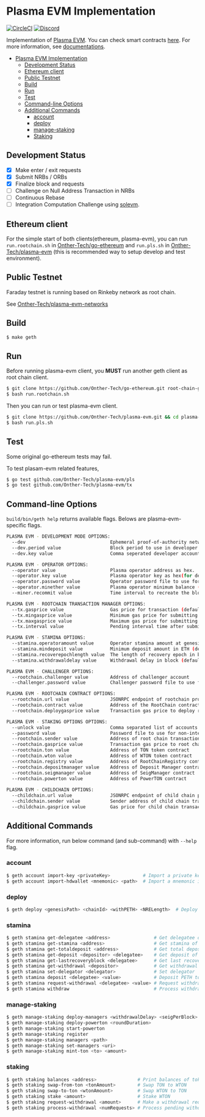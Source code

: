 # Plasma EVM Implementation
[![CircleCI](https://circleci.com/gh/Onther-Tech/plasma-evm.svg?style=shield)](https://app.circleci.com/pipelines/github/Onther-Tech/plasma-evm) [![Discord](https://img.shields.io/badge/discord-join%20chat-blue.svg)](https://discord.gg/8wSpJKz)

Implementation of [Plasma EVM](https://tokamak.network). You can check smart contracts [here](https://github.com/Onther-Tech/plasma-evm-contracts). For more information, see [documentations](http://docs.tokamak.network/).

- [Plasma EVM Implementation](#plasma-evm-implementation)
  - [Development Status](#development-status)
  - [Ethereum client](#ethereum-client)
  - [Public Testnet](#public-testnet)
  - [Build](#build)
  - [Run](#run)
  - [Test](#test)
  - [Command-line Options](#command-line-options)
  - [Additional Commands](#additional-commands)
    - [account](#account)
    - [deploy](#deploy)
    - [manage-staking](#manage-staking)
    - [Staking](#staking)

## Development Status
- [x] Make enter / exit requests
- [x] Submit NRBs / ORBs
- [x] Finalize block and requests
- [ ] Challenge on Null Address Transaction in NRBs
- [ ] Continuous Rebase
- [ ] Integration Computation Challenge using [solevm](https://github.com/Onther-Tech/solEVM).

## Ethereum client

For the simple start of both clients(ethereum, plasma-evm), you can run `run.rootchain.sh` in [Onther-Tech/go-ethereum](https://github.com/Onther-Tech/go-ethereum) and `run.pls.sh` in [Onther-Tech/plasma-evm](https://github.com/Onther-Tech/plasma-evm) (this is recommended way to setup develop and test environment).

## Public Testnet

Faraday testnet is running based on Rinkeby network as root chain.

See [Onther-Tech/plasma-evm-networks](https://github.com/Onther-Tech/plasma-evm-networks)

## Build

```bash
$ make geth
```

## Run

Before running plasma-evm client, you **MUST** run another geth client as root chain client.

```bash
$ git clone https://github.com/Onther-Tech/go-ethereum.git root-chain-geth && cd root-chain-geth
$ bash run.rootchain.sh
```

Then you can run  or test plasma-evm client.

```bash
$ git clone https://github.com/Onther-Tech/plasma-evm.git && cd plasma-evm
$ bash run.pls.sh
```

## Test

Some original go-ethereum tests may fail.


To test plasam-evm related features,
```bash
$ go test github.com/Onther-Tech/plasma-evm/pls
$ go test github.com/Onther-Tech/plasma-evm/tx
```


## Command-line Options

`build/bin/geth help` returns available flags. Belows are plasma-evm-specific flags.

```bash
PLASMA EVM - DEVELOPMENT MODE OPTIONS:
  --dev                               Ephemeral proof-of-authority network with a pre-funded developer account, mining enabled
  --dev.period value                  Block period to use in developer mode (0 = mine only if transaction pending) (default: 0)
  --dev.key value                     Comma seperated developer account key as hex(for dev)

PLASMA EVM - OPERATOR OPTIONS:
  --operator value                    Plasma operator address as hex.
  --operator.key value                Plasma operator key as hex(for dev)
  --operator.password value           Operator password file to use for non-interactive password input
  --operator.minether value           Plasma operator minimum balance (default = 0.5 ether) (default: "0.5")
  --miner.recommit value              Time interval to recreate the block being mined (default: 3s)

PLASMA EVM - ROOTCHAIN TRANSACTION MANAGER OPTIONS:
  --tx.gasprice value                 Gas price for transaction (default = 10 Gwei) (default: 0)
  --tx.mingasprice value              Minimum gas price for submitting a block (default = 1 Gwei) (default: 1000000000)
  --tx.maxgasprice value              Maximum gas price for submitting a block (default = 100 Gwei) (default: 100000000000)
  --tx.interval value                 Pending interval time after submitting a block (default = 10s). If block submit transaction is not mined in 2 intervals, gas price will be adjusted. See https://golang.org/pkg/time/#ParseDuration (default: 10s)

PLASMA EVM - STAMINA OPTIONS:
  --stamina.operatoramount value      Operator stamina amount at genesis block in ETH (default: 1)
  --stamina.mindeposit value          Minimum deposit amount in ETH (default: 0.5)
  --stamina.recoverepochlength value  The length of recovery epoch in block (default: 120960)
  --stamina.withdrawaldelay value     Withdrawal delay in block (default: 362880)

PLASMA EVM - CHALLENGER OPTIONS:
  --rootchain.challenger value        Address of challenger account
  --challenger.password value         Challenger password file to use for non-interactive password input

PLASMA EVM - ROOTCHAIN CONTRACT OPTIONS:
  --rootchain.url value               JSONRPC endpoint of rootchain provider. If URL is empty, ignore the provider.
  --rootchain.contract value          Address of the RootChain contract
  --rootchain.deploygasprice value    Transaction gas price to deploy rootchain in GWei (default: 10000000000)

PLASMA EVM - STAKING OPTIONS OPTIONS:
  --unlock value                      Comma separated list of accounts to unlock
  --password value                    Password file to use for non-interactive password input
  --rootchain.sender value            Address of root chain transaction sender account. it MUST be unlocked by --unlock, --password flags (CAVEAT: To set plasma operator, use --operator flag)
  --rootchain.gasprice value          Transaction gas price to root chain in GWei (default: 10000000000)
  --rootchain.ton value               Address of TON token contract
  --rootchain.wton value              Address of WTON token contract
  --rootchain.registry value          Address of RootChainRegistry contract
  --rootchain.depositmanager value    Address of Deposit Manager contract
  --rootchain.seigmanager value       Address of SeigManager contract
  --rootchain.powerton value          Address of PowerTON contract
  
PLASMA EVM - CHILDCHAIN OPTIONS:
  --childchain.url value              JSONRPC endpoint of child chain provider.
  --childchain.sender value           Sender address of child chain transaction
  --childchain.gasprice value         Gas price for child chain transaction in GWei (default: 0)
```

## Additional Commands
For more information, run below command (and sub-command) with `--help` flag.

### account

```bash
$ geth account import-key <privateKey>            # Import a private key from hex key into a new account
$ geth account import-hdwallet <mnemonic> <path>  # Import a mnemonic into a new account
```

### deploy
```bash
$ geth deploy <genesisPath> <chainId> <withPETH> <NRELength>  # Deploy RootChain contract and make genesis file
```

### stamina
```bash
$ geth stamina get-delegatee <address>                # Get delegatee of account
$ geth stamina get-stamina <address>                  # Get stamina of account
$ geth stamina get-totaldeposit <address>             # Get total deposit of account
$ geth stamina get-deposit <depositor> <delegatee>    # Get deposit of account from the depositor
$ geth stamina get-lastrecoveryblock <delegatee>      # Get last recovery block of the delegatee
$ geth stamina get-withdrawal <depositor>             # Get withdrawal requests
$ geth stamina set-delegator <delegator>              # Set delegator
$ geth stamina deposit <delegatee> <value>            # Deposit PETH to gain stamina
$ geth stamina request-withdrawal <delegatee> <value> # Request withdraw
$ geth stamina withdraw                               # Process withdraw

```

### manage-staking

```bash
$ geth manage-staking deploy-managers <withdrawalDelay> <seigPerBlock> # Deploy staking manager contracts (except PowerTON)
$ geth manage-staking deploy-powerton <roundDuration>                  # Deploy PowerTON contract
$ geth manage-staking start-powerton                                   # Start PowerTON first round
$ geth manage-staking register                                         # Register RootChain contract
$ geth manage-staking managers <path>                                  # Get staking managers addresses in database
$ geth manage-staking set-managers <uri>                               # Set staking managers addresses in database
$ geth manage-staking mint-ton <to> <amount>                           # Mint TON to account (for dev)
```

### staking

```bash
$ geth staking balances <address>               # Print balances of token and stake
$ geth staking swap-from-ton <tonAmount>        # Swap TON to WTON
$ geth staking swap-to-ton <wtonAmount>         # Swap WTON to TON
$ geth staking stake <amount>                   # Stake WTON
$ geth staking request-withdrawal <amount>      # Make a withdrawal request
$ geth staking process-withdrawal <numRequests> # Process pending withdrawals
```
